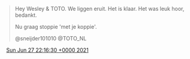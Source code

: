 > Hey Wesley &amp; TOTO\. We liggen eruit\. Het is klaar\. Het was leuk hoor, bedankt\.  
>   
> Nu graag stoppie 'met je koppie'\.  
>   
> @sneijder101010 @TOTO\_NL

<img src="../../media/tweet.ico" width="12" /> [Sun Jun 27 22:16:30 +0000 2021](https://twitter.com/DromerDenker/status/1409274467826688004)